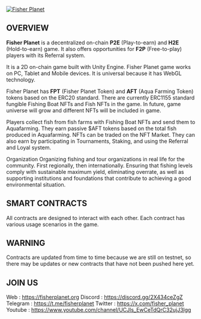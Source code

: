 [![Fisher Planet](https://fisherplanet.org/Content/uploads/Menuler/big/fisher-planet-play-to-earn-infographic.png "Fisher Planet")](https://fisherplanet.org "Fisher Planet")

## OVERVIEW

**Fisher Planet** is a decentralized on-chain **P2E** (Play-to-earn) and **H2E** (Hold-to-earn) game. It also offers opportunities for **F2P** (Free-to-play) players with its Referral system.

It is a 2D on-chain game built with Unity Engine. Fisher Planet game works on PC, Tablet and Mobile devices. It is universal because it has WebGL technology.

Fisher Planet has **FPT** (Fisher Planet Token) and **AFT** (Aqua Farming Token) tokens based on the ERC20 standard. There are currently ERC1155 standard fungible Fishing Boat NFTs and Fish NFTs in the game. In future, game universe will grow and different NFTs will be included in game.

Players collect fish from fish farms with Fishing Boat NFTs and send them to Aquafarming. They earn passive $AFT tokens based on the total fish produced in Aquafarming. NFTs can be traded on the NFT Market.
They can also earn by participating in Tournaments, Staking, and using the Referral and Loyal system.

Organization
Organizing fishing and tour organizations in real life for the community. First regionally, then internationally. Ensuring that fishing levels comply with sustainable maximum yield, eliminating overrate, as well as supporting institutions and foundations that contribute to achieving a good environmental situation.

## SMART CONTRACTS

All contracts are designed to interact with each other. Each contract has various usage scenarios in the game.

## WARNING
Contracts are updated from time to time because we are still on testnet, so there may be updates or new contracts that have not been pushed here yet.

## JOIN US
Web : https://fisherplanet.org
Discord : https://discord.gg/2X434ceZgZ
Telegram : https://t.me/fisherplanet
Twitter : https://x.com/fisher_planet
Youtube : https://www.youtube.com/channel/UCJls_EwCeTdQrC32ujJ3lgg

